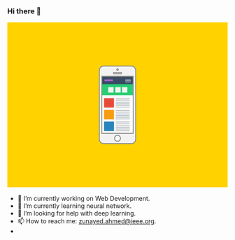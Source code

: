 ### Hi there 👋
![](DXKg.gif)
- 🔭 I’m currently working on Web Development.
- 🌱 I’m currently learning neural network.
- 🤔 I’m looking for help with deep learning.
- 📫 How to reach me: zunayed.ahmed@ieee.org.
- 

